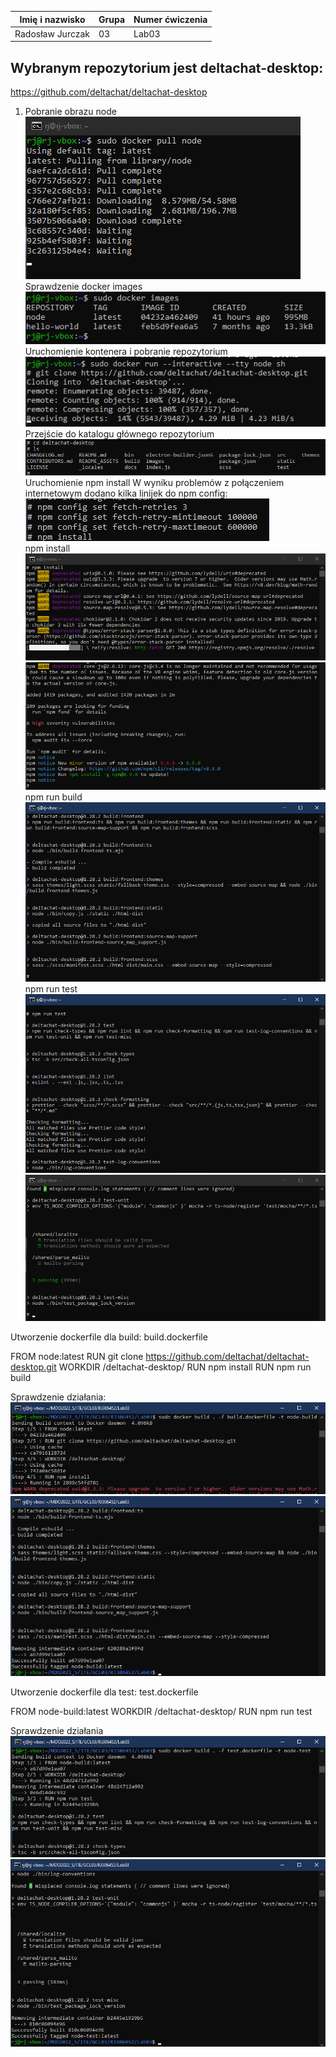 | Imię i nazwisko  | Grupa | Numer ćwiczenia     |
|------------------|-------|------------|
| Radosław Jurczak | 03    | Lab03 |

## Wybranym repozytorium jest deltachat-desktop:  
https://github.com/deltachat/deltachat-desktop

1. Pobranie obrazu node
![](1.png)  
Sprawdzenie docker images
![](2.png)  
Uruchomienie kontenera i pobranie repozytorium
![](3.png)  
Przejście do katalogu głównego repozytorium
![](4.png)  
Uruchomienie npm install
W wyniku problemów z połączeniem internetowym dodano kilka linijek do npm config:
![](0.png)  
npm install
![](5.png)  
![](6.png)  
npm run build
![](7.png)  
npm run test
![](8.png)  
![](9.png)  

Utworzenie dockerfile dla build: build.dockerfile

FROM node:latest
RUN git clone https://github.com/deltachat/deltachat-desktop.git
WORKDIR /deltachat-desktop/
RUN npm install
RUN npm run build

Sprawdzenie działania:
![](10.png)  
![](11.png)  

Utworzenie dockerfile dla test: test.dockerfile

FROM node-build:latest
WORKDIR /deltachat-desktop/
RUN npm run test

Sprawdzenie działania
![](12.png)  
![](13.png)  

